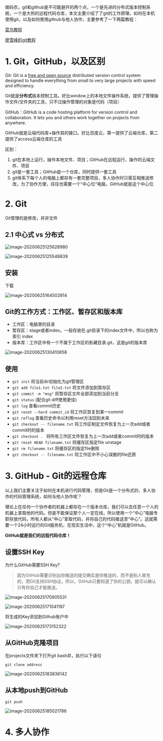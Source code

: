 做码农，git和github是不可能避开的两个点，一个是先进的分布式版本控制系统，一个是大热的远程代码仓库，本文主要介绍了了git的工作原理，如何在本机使用git，以及如何使用github与他人协作，主要参考了一下两篇教程：

 [菜鸟教程](https://www.runoob.com/git/git-tutorial.html)

[廖雪峰的git教程](https://www.liaoxuefeng.com/wiki/896043488029600/896954117292416)

# 1. Git，GitHub，以及区别

Git: Git is a [free and open source](https://git-scm.com/about/free-and-open-source) distributed version control system designed to handle everything from small to very large projects with speed and efficiency.

Git就是**分布式**版本控制工具。好比window上的本地文件操作系统，提供了管理操作文件/文件夹的工具，只不过操作管理的对象是代码（项目）

GitHub：GitHub is a code hosting platform for version control and collaboration. It lets you and others work together on projects from anywhere.

GitHub就是云端代码库+操作其的接口。好比百度云，第一提供了云端仓库，第二提供了access云端仓库的工具

区别：

1. git在本地上运行，操作本地文件、项目；GitHub在远程运行，操作的云端文件、项目
2. git是一套工具；GitHub是一个仓库，同时提供一套工具
3. git体系下每个人的电脑上都存有一套完整项目，多人协作时只需互相推送修改，为了协作方便，往往也需要一个“中心位“电脑，GitHub就是这个中心位

# 2. Git

Git管理的是修改，并非文件

## 2.1 中心式 vs 分布式

![image-20200625125628980](image-20200625125628980.png)

![image-20200625125548839](image-20200625125548839.png)

## 安装

下载

![image-20200625164502814](image-20200625164502814.png)

## Git的工作方式：工作区、暂存区和版本库

- 工作区：电脑里的目录
- 暂存区：stage或者index。一般存放在.git目录下的index文件中，所以也称为索引 index
- 版本库：工作区中有一个不属于工作区的影藏目录.git，这是git的版本库

![image-20200625130410658](image-20200625130410658.png)

## 使用

- `git init`                                    将当前dir初始化为git管理区
- `git add file1.txt file2.txt`   将文件添加到暂存区
- `git commit -m "msg"`                 将暂存区文件全部添加到当前分支
- `git status`                                 (配合git diff使用更佳)
- `git log`                                      查看commit历史
- `git reset --hard commit_id`     将工作区恢复到某一commit
- `git reflog`                                 查看历史命令以利用reset方法回到未来
- `git checkout -- filename.txt`  将工作区制定文件恢复为上一次add或者commit时的版本
- `git checkout . `                          将所有工作区文件恢复为上一次add或者commit时的版本
- `git reset HEAD filename.txt`    将缓存区指定file unstage
- `git rm filename.txt`                  将缓存区的指定file删除
- `git checkout -- filename.txt`   将工作区中不小心误删的file还原



# 3. GitHub - Git的远程仓库

以上我们主要关注于如何在本机进行代码管理，但是Git是一个分布式的、多人协作的代码管理系统，如何与他人协作呢？

理论上在任何一个协作者的机器上都存在一个版本仓库，我们可以去任意一个人的机器上拿取他的代码。但是不能保证那个人一定在线，所以使用一个“中心”电脑专职存放代码，所有人都从“中心”拿取代码，并将自己的代码推送至“中心”。这就需要一个24小时运行的Git服务机，在现实生活中，这个“中心”机就是GitHub。

**GitHub就是我们的远程代码仓库！**

## 设置SSH Key

为什么GitHub需要SSH Key? 

> 因为GitHub需要识别出你推送的提交确实是你推送的，而不是别人冒充的，而Git支持SSH协议，所以，GitHub只要知道了你的公钥，就可以确认只有你自己才能推送。

![image-20200625170905531](image-20200625170905531.png)

![image-20200625171041197](image-20200625171041197.png)

将生成的Key添加到Github账户中

![image-20200625173152322](image-20200625173152322.png)

## 从GitHub克隆项目

在projects文件夹下打开git bash并，执行以下语句

```
git clone address 
```

![image-20200625183836142](image-20200625183836142.png)

## 从本地push到GitHub

```
git push
```

![image-20200625185021786](image-20200625185021786.png)



# 4. 多人协作

